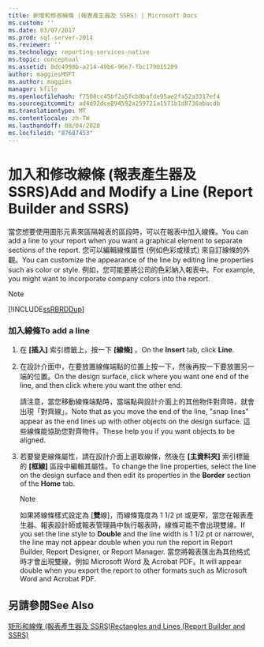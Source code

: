 ```yaml
---
title: 新增和修改線條 (報表產生器及 SSRS) | Microsoft Docs
ms.custom: ''
ms.date: 03/07/2017
ms.prod: sql-server-2014
ms.reviewer: ''
ms.technology: reporting-services-native
ms.topic: conceptual
ms.assetid: 8dc4998b-a214-49b6-96e7-fbc179015209
author: maggiesMSFT
ms.author: maggies
manager: kfile
ms.openlocfilehash: f7508cc45bf2a5fcb8bafde95ae2fa52a3317ef4
ms.sourcegitcommit: ad4d92dce894592a259721a1571b1d8736abacdb
ms.translationtype: MT
ms.contentlocale: zh-TW
ms.lasthandoff: 08/04/2020
ms.locfileid: "87687453"
---
```

# <a name="add-and-modify-a-line-report-builder-and-ssrs"></a><span data-ttu-id="cdc94-102">加入和修改線條 (報表產生器及 SSRS)</span><span class="sxs-lookup"><span data-stu-id="cdc94-102">Add and Modify a Line (Report Builder and SSRS)</span></span>
  <span data-ttu-id="cdc94-103">當您想要使用圖形元素來區隔報表的區段時，可以在報表中加入線條。</span><span class="sxs-lookup"><span data-stu-id="cdc94-103">You can add a line to your report when you want a graphical element to separate sections of the report.</span></span> <span data-ttu-id="cdc94-104">您可以編輯線條屬性 (例如色彩或樣式) 來自訂線條的外觀。</span><span class="sxs-lookup"><span data-stu-id="cdc94-104">You can customize the appearance of the line by editing line properties such as color or style.</span></span> <span data-ttu-id="cdc94-105">例如，您可能要將公司的色彩納入報表中。</span><span class="sxs-lookup"><span data-stu-id="cdc94-105">For example, you might want to incorporate company colors into the report.</span></span>  
  
> [!NOTE]  
>  [!INCLUDE[ssRBRDDup](../../includes/ssrbrddup-md.md)]  
  
### <a name="to-add-a-line"></a><span data-ttu-id="cdc94-106">加入線條</span><span class="sxs-lookup"><span data-stu-id="cdc94-106">To add a line</span></span>  
  
1.  <span data-ttu-id="cdc94-107">在 **[插入]** 索引標籤上，按一下 **[線條]** 。</span><span class="sxs-lookup"><span data-stu-id="cdc94-107">On the **Insert** tab, click **Line**.</span></span>  
  
2.  <span data-ttu-id="cdc94-108">在設計介面中，在要放置線條端點的位置上按一下，然後再按一下要放置另一端的位置。</span><span class="sxs-lookup"><span data-stu-id="cdc94-108">On the design surface, click where you want one end of the line, and then click where you want the other end.</span></span>  
  
     <span data-ttu-id="cdc94-109">請注意，當您移動線條端點時，當端點與設計介面上的其他物件對齊時，就會出現「對齊線」。</span><span class="sxs-lookup"><span data-stu-id="cdc94-109">Note that as you move the end of the line, "snap lines" appear as the end lines up with other objects on the design surface.</span></span> <span data-ttu-id="cdc94-110">這些線條能協助您對齊物件。</span><span class="sxs-lookup"><span data-stu-id="cdc94-110">These help you if you want objects to be aligned.</span></span>  
  
3.  <span data-ttu-id="cdc94-111">若要變更線條屬性，請在設計介面上選取線條，然後在 **[主資料夾]** 索引標籤的 **[框線]** 區段中編輯其屬性。</span><span class="sxs-lookup"><span data-stu-id="cdc94-111">To change the line properties, select the line on the design surface and then edit its properties in the **Border** section of the **Home** tab.</span></span>  
  
    > [!NOTE]  
    >  <span data-ttu-id="cdc94-112">如果將線條樣式設定為 [**雙**線]，而線條寬度為 1 1/2 pt 或更窄，當您在報表產生器、報表設計師或報表管理員中執行報表時，線條可能不會出現雙線。</span><span class="sxs-lookup"><span data-stu-id="cdc94-112">If you set the line style to **Double** and the line width is 1 1/2 pt or narrower, the line may not appear double when you run the report in Report Builder, Report Designer, or Report Manager.</span></span> <span data-ttu-id="cdc94-113">當您將報表匯出為其他格式時才會出現雙線，例如 Microsoft Word 及 Acrobat PDF。</span><span class="sxs-lookup"><span data-stu-id="cdc94-113">It will appear double when you export the report to other formats such as Microsoft Word and Acrobat PDF.</span></span>  
  
## <a name="see-also"></a><span data-ttu-id="cdc94-114">另請參閱</span><span class="sxs-lookup"><span data-stu-id="cdc94-114">See Also</span></span>  
 [<span data-ttu-id="cdc94-115">矩形和線條 &#40;報表產生器及 SSRS&#41;</span><span class="sxs-lookup"><span data-stu-id="cdc94-115">Rectangles and Lines &#40;Report Builder and SSRS&#41;</span></span>](rectangles-and-lines-report-builder-and-ssrs.md)  
  
  
